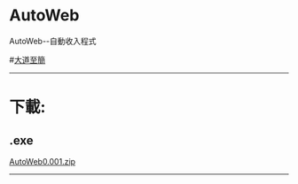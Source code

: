 # AutoWeb
AutoWeb--自動收入程式


#[大道至簡]()

---

# 下載:

## .exe

[AutoWeb0.001.zip](http://bit.ly/2UH90xS)


---


